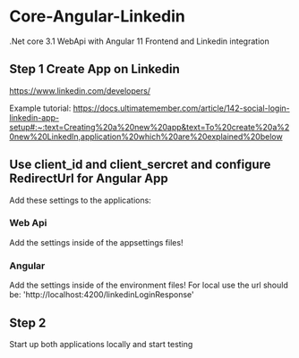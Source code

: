 # Core-Angular-Linkedin
.Net core 3.1 WebApi with Angular 11 Frontend and Linkedin integration

## Step 1 Create App on Linkedin
https://www.linkedin.com/developers/

Example tutorial:
https://docs.ultimatemember.com/article/142-social-login-linkedin-app-setup#:~:text=Creating%20a%20new%20app&text=To%20create%20a%20new%20LinkedIn,application%20which%20are%20explained%20below

## Use client_id and client_sercret and configure RedirectUrl for Angular App

Add these settings to the applications:

### Web Api
Add the settings inside of the appsettings files!

### Angular
Add the settings inside of the environment files!
For local use the url should be: 'http://localhost:4200/linkedinLoginResponse'

## Step 2

Start up both applications locally and start testing
